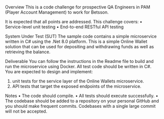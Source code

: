 Overview
This is a code challenge for prospective QA Engineers in PAM (Player Account Management)
to work for Betsson.

It is expected that all points are addressed.
This challenge covers:
• Service-level unit testing
• End-to-end RESTful API testing

System Under Test (SUT)
The sample code contains a simple microservice written in C# using the .Net 8.0 platform.
This is a simple Online Wallet solution that can be used for depositing and withdrawing
funds as well as retrieving the balance.

Deliverable
You can follow the instructions in the Readme file to build and run the microservice using
Docker. All test code should be written in C#.
You are expected to design and implement:
1. unit tests for the service layer of the Online Wallets microservice.
2. API tests that target the exposed endpoints of the microservice.

Notes
• The code should compile.
• All tests should execute successfully.
• The codebase should be added to a repository on your personal GitHub and you
should make frequent commits. Codebases with a single large commit will not be
accepted.